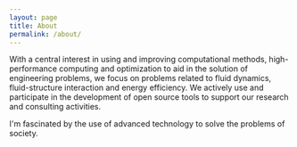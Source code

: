 ```yaml
---
layout: page
title: About
permalink: /about/
---
```


With a central interest in using and improving computational methods, high-performance computing and optimization to aid in the solution of engineering problems, we focus on problems related to fluid dynamics, fluid-structure interaction and energy efficiency. We actively use and participate in the development of open source tools to support our research and consulting activities.  

I'm fascinated by the use of advanced technology to solve the problems of society.  
